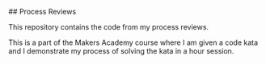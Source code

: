 ## Process Reviews

This repository contains the code from my process reviews.

This is a part of the Makers Academy course where I am given a code kata and I demonstrate my process of solving the kata in a hour session.
